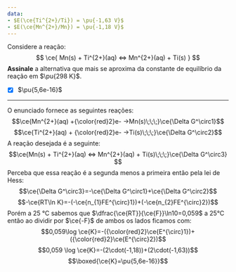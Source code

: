 ```yaml
---
data:
- $E(\ce{Ti^{2+}/Ti}) = \pu{-1,63 V}$
- $E(\ce{Mn^{2+}/Mn}) = \pu{-1,18 V}$
---
```


Considere a reação:
$$
    \ce{ Mn(s) + Ti^{2+}(aq) <=> Mn^{2+}(aq) + Ti(s) }
$$
**Assinale** a alternativa que mais se aproxima da constante de equilíbrio da reação em $\pu{298 K}$.

- [x] $\pu{5,6e-16}$


---


O enunciado fornece as seguintes reações:
$$\ce{Mn^{2+}(aq) +{\color{red}2}e- ->Mn(s)\;\;\;}\ce{\Delta G^\circ1}$$
$$\ce{Ti^{2+}(aq) + {\color{red}2}e- ->Ti(s)\;\;\;}\ce{\Delta G^\circ2}$$
A reação desejada é a seguinte:
$$\ce{Mn(s) + Ti^{2+}(aq) <=> Mn^{2+}(aq) + Ti(s)\;\;\;}\ce{\Delta G^\circ3} $$
Perceba que essa reação é a segunda menos a primeira então pela lei de Hess:
$$\ce{\Delta G^\circ3}=-\ce{\Delta G^\circ1}+\ce{\Delta G^\circ2}$$
$$-\ce{RT\ln K}=-(-\ce{n_{1}FE^{\circ}1})+(-\ce{n_{2}FE^{\circ}2})$$
Porém a 25 °C sabemos que $\dfrac{\ce{RT}}{\ce{F}}\ln10=0,059$ a 25°C então ao dividir por $\ce{-F}$ de ambos os lados ficamos com:
$$0,059\log \ce{K}=-({\color{red}2}\ce{E^{\circ}1})+({\color{red}2}\ce{E^{\circ}2})$$
$$0,059 \log \ce{K}=-(2\cdot(-1,18))+(2\cdot(-1,63))$$
$$\boxed{\ce{K}=\pu{5,6e-16}}$$
